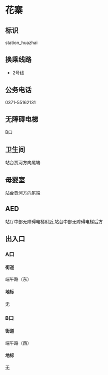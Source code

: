 # 花寨

## 标识

station_huazhai

## 换乘线路

- 2号线

## 公务电话

0371-55162131

## 无障碍电梯

B口

## 卫生间

站台贾河方向尾端

## 母婴室

站台贾河方向尾端

## AED

站厅中部无障碍电梯附近,站台中部无障碍电梯后方

## 出入口

### A口

#### 街道

端午路（东）

#### 地标

无

### B口

#### 街道

端午路（西）

#### 地标

无

